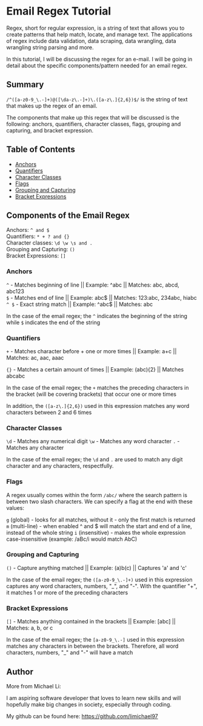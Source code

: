 # Email Regex Tutorial

Regex, short for regular expression, is a string of text that allows you to create patterns that help match, locate, and manage text. The applications of regex include data validation, data scraping, data wrangling, data wrangling string parsing and more.

In this tutorial, I will be discussing the regex for an e-mail. I will be going in detail about the specific components/pattern needed for an email regex.

## Summary

```/^([a-z0-9_\.-]+)@([\da-z\.-]+)\.([a-z\.]{2,6})$/```  is the string of text that makes up the regex of an email. 

The components that make up this regex that will be discussed is the following: anchors, quantifiers, character classes, flags, grouping and capturing, and bracket expression.

## Table of Contents

- [Anchors](#anchors)
- [Quantifiers](#quantifiers)
- [Character Classes](#character-classes)
- [Flags](#flags)
- [Grouping and Capturing](#grouping-and-capturing)
- [Bracket Expressions](#bracket-expressions)

## Components of the Email Regex

Anchors: ```^ and $ ``` <br />
Quantifiers: ```* + ? and {} ``` <br />
Character classes: ``` \d \w \s and . ``` <br />
Grouping and Capturing: ``` () ``` <br />
Bracket Expressions: ``` [] ``` <br />

### Anchors
``` ^ ``` - Matches beginning of line || Example: ^abc || Matches: abc, abcd, abc123 <br />
``` $ ``` - Matches end of line || Example: abc$ || Matches: 123:abc, 234abc, hiabc <br />
``` ^ $ ``` - Exact string match || Example: ^abc$ || Matches: abc <br />

In the case of the email regex; the ```^``` indicates the beginning of the string while ```$``` indicates the end of the string

### Quantifiers
``` + ``` - Matches character before + one or more times || Example: a+c || Matches: ac, aac, aaac <br />

``` {} ``` - Matches a certain amount of times || Example: (abc){2} || Matches abcabc <br />

In the case of the email regex; the ``` + ```  matches the preceding characters in the bracket (will be covering brackets) that occur one or more times

In addition, the ``` ([a-z\.]{2,6}) ``` used in this expression matches any word characters between 2 and 6 times 

### Character Classes
``` \d ``` - Matches any numerical digit
``` \w ``` - Matches any word character 
``` . ``` - Matches any character

In the case of the email regex; the ``` \d ``` and ``` . ``` are used to match any digit character and any characters, respectfully.

### Flags
A regex usually comes within the form ```/abc/``` where the search pattern is between two slash characters. We can specify a flag at the end with these values:

``` g ``` (global) - looks for all matches, without it - only the first match is returned
``` m ``` (multi-line) - when enabled ^ and $ will match the start and end of a line, instead of the whole string
``` i ``` (insensitive) - makes the whole expression case-insensitive (example: /aBc/i would match AbC)

### Grouping and Capturing
```()``` - Capture anything matched || Example: (a)b(c)	|| 	Captures 'a' and 'c'

In the case of the email regex; the ``` ([a-z0-9_\.-]+) ``` used in this expression captures any word characters, numbers, "_", and "-". With the quantifier "+", it matches 1 or more of the preceding characters

### Bracket Expressions
``` [] ``` - Matches anything contained in the brackets || Example: [abc] || Matches: a, b, or c

In the case of the email regex; the ``` [a-z0-9_\.-] ```  used in this expression matches any characters in between the brackets. Therefore, all word characters, numbers, "_" and "-" will have a match

## Author

More from Michael Li:

I am aspiring software developer that loves to learn new skills and will hopefully make big changes in society, especially through coding.

My github can be found here: https://github.com/limichael97
